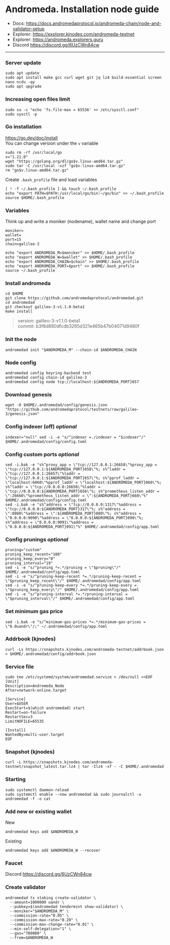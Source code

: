 # Andromeda. Installation node guide
- Docs: https://docs.andromedaprotocol.io/andromeda-chain/node-and-validator-setup
- Explorer: https://explorer.kjnodes.com/andromeda-testnet
- Explorer: https://andromeda.explorers.guru
- Discord https://discord.gg/6UzCWn84cw

____

### Server update
```
sudo apt update
sudo apt install make gcc curl wget git jq lz4 build-essential screen nano ncdu -qy
sudo apt upgrade
```

### Increasing open files limit
```
sudo su -c "echo 'fs.file-max = 65536' >> /etc/sysctl.conf"
sudo sysctl -p
```

### Go installation
https://go.dev/doc/install    
You can change version under the `v` variable
```
sudo rm -rf /usr/local/go
v="1.21.0"
wget "https://golang.org/dl/go$v.linux-amd64.tar.gz"
sudo tar -C /usr/local -xzf "go$v.linux-amd64.tar.gz"
rm "go$v.linux-amd64.tar.gz"
```
Create `.bash_profile` file and load variables
```
[ ! -f ~/.bash_profile ] && touch ~/.bash_profile
echo "export PATH=$PATH:/usr/local/go/bin:~/go/bin" >> ~/.bash_profile
source $HOME/.bash_profile
```

### Variables
Think up and write a moniker (nodename), wallet name and change port
```
moniker=
wallet=
port=15
chain=galileo-3
```
```
echo "export ANDROMEDA_M=$moniker" >> $HOME/.bash_profile
echo "export ANDROMEDA_W=$wallet" >> $HOME/.bash_profile
echo "export ANDROMEDA_CHAIN=$chain" >> $HOME/.bash_profile
echo "export ANDROMEDA_PORT=$port" >> $HOME/.bash_profile
source ~/.bash_profile
```

### Install andromeda
```
cd $HOME
git clone https://github.com/andromedaprotocol/andromedad.git
cd andromedad
git checkout galileo-3-v1.1.0-beta1 
make install
```
> version: galileo-3-v1.1.0-beta1    
> commit: b3f8d880dfcdb3265d321e465b47b04071d9480f

### Init the node
```
andromedad init "$ANDROMEDA_M" --chain-id $ANDROMEDA_CHAIN
```

### Node config
```
andromedad config keyring-backend test
andromedad config chain-id galileo-3
andromedad config node tcp://localhost:${ANDROMEDA_PORT}657
```

### Download genesis
```
wget -O $HOME/.andromedad/config/genesis.json "https://github.com/andromedaprotocol/testnets/raw/galileo-3/genesis.json"
```

### Config indexer (off) *optional*
```
indexer="null" sed -i -e "s/^indexer =./indexer = "$indexer"/" $HOME/.andromedad/config/config.toml
```

### Config custom ports *optional*
```
sed -i.bak -e "s%^proxy_app = \"tcp://127.0.0.1:26658\"%proxy_app = \"tcp://127.0.0.1:${ANDROMEDA_PORT}658\"%; s%^laddr = \"tcp://127.0.0.1:26657\"%laddr = \"tcp://127.0.0.1:${ANDROMEDA_PORT}657\"%; s%^pprof_laddr = \"localhost:6060\"%pprof_laddr = \"localhost:${ANDROMEDA_PORT}060\"%; s%^laddr = \"tcp://0.0.0.0:26656\"%laddr = \"tcp://0.0.0.0:${ANDROMEDA_PORT}656\"%; s%^prometheus_listen_addr = \":26660\"%prometheus_listen_addr = \":${ANDROMEDA_PORT}660\"%" $HOME/.andromedad/config/config.toml
sed -i.bak -e "s%^address = \"tcp://0.0.0.0:1317\"%address = \"tcp://0.0.0.0:${ANDROMEDA_PORT}317\"%; s%^address = \":8080\"%address = \":${ANDROMEDA_PORT}080\"%; s%^address = \"0.0.0.0:9090\"%address = \"0.0.0.0:${ANDROMEDA_PORT}090\"%; s%^address = \"0.0.0.0:9091\"%address = \"0.0.0.0:${ANDROMEDA_PORT}091\"%" $HOME/.andromedad/config/app.toml
```

### Config prunings *optional*
```
pruning="custom"
pruning_keep_recent="100"
pruning_keep_every="0"
pruning_interval="19"
sed -i -e "s/^pruning *=.*/pruning = \"$pruning\"/" $HOME/.andromedad/config/app.toml
sed -i -e "s/^pruning-keep-recent *=.*/pruning-keep-recent = \"$pruning_keep_recent\"/" $HOME/.andromedad/config/app.toml
sed -i -e "s/^pruning-keep-every *=.*/pruning-keep-every = \"$pruning_keep_every\"/" $HOME/.andromedad/config/app.toml
sed -i -e "s/^pruning-interval *=.*/pruning-interval = \"$pruning_interval\"/" $HOME/.andromedad/config/app.toml
```

### Set minimum gas price
```
sed -i.bak -e "s/^minimum-gas-prices *=.*/minimum-gas-prices = \"0.0uandr\"/;" ~/.andromedad/config/app.toml
```

### Addrbook (kjnodes)
```
curl -Ls https://snapshots.kjnodes.com/andromeda-testnet/addrbook.json > $HOME/.andromedad/config/addrbook.json
```

### Service file
```
sudo tee /etc/systemd/system/andromedad.service > /dev/null <<EOF
[Unit]
Description=Andromeda_Node
After=network-online.target

[Service]
User=$USER
ExecStart=$(which andromedad) start
Restart=on-failure
RestartSec=3
LimitNOFILE=65535

[Install]
WantedBy=multi-user.target
EOF
```

### Snapshot (kjnodes)
```
curl -L https://snapshots.kjnodes.com/andromeda-testnet/snapshot_latest.tar.lz4 | tar -Ilz4 -xf - -C $HOME/.andromedad
```

### Starting
```
sudo systemctl daemon-reload
sudo systemctl enable --now andromedad && sudo journalctl -u andromedad -f -o cat
```

### Add new or existing wallet
New
```
andromedad keys add $ANDROMEDA_W
```
Existing
```
andromedad keys add $ANDROMEDA_W --recover
```

### Faucet
Discord https://discord.gg/6UzCWn84cw


### Create validator
```
andromedad tx staking create-validator \
  --amount=1000000 uandr \
  --pubkey=$(andromedad tendermint show-validator) \
  --moniker="$ANDROMEDA_M" \
  --commission-rate="0.05" \
  --commission-max-rate="0.20" \
  --commission-max-change-rate="0.01" \
  --min-self-delegation="1" \
  --gas="700000" \
  --from=$ANDROMEDA_W
```

###
```

```

